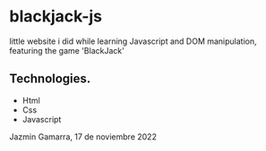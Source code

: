 # blackjack-js 

little website i did while learning Javascript and DOM manipulation, featuring the game 'BlackJack'

## Technologies. 
- Html 
- Css 
- Javascript 



Jazmin Gamarra, 17 de noviembre 2022
